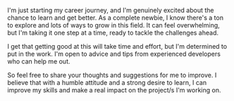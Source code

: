 I'm just starting my career journey, and I'm genuinely excited about the chance to learn and get better. As a complete newbie, I know there's a ton to explore and lots of ways to grow in this field. It can feel overwhelming, but I'm taking it one step at a time, ready to tackle the challenges ahead.

I get that getting good at this will take time and effort, but I'm determined to put in the work. I'm open to advice and tips from experienced developers who can help me out.

So feel free to share your thoughts and suggestions for me to improve. I believe that with a humble attitude and a strong desire to learn, I can improve my skills and make a real impact on the project/s I'm working on.